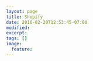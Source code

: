 ```yaml
---
layout: page
title: Shopify
date: 2016-02-20T12:53:45-07:00
modified:
excerpt:
tags: []
image:
  feature:
---
```


